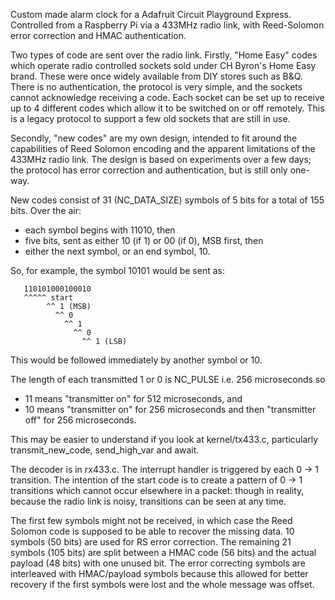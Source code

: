 Custom made alarm clock for a Adafruit Circuit Playground Express.
Controlled from a Raspberry Pi via a 433MHz radio link, with
Reed-Solomon error correction and HMAC authentication.

Two types of code are sent over the radio link. Firstly, "Home Easy"
codes which operate radio controlled sockets sold under
CH Byron's Home Easy brand. These were once widely available from
DIY stores such as B&Q. There is no authentication,
the protocol is very simple, and the sockets cannot acknowledge
receiving a code. Each socket can be set up to receive up to 4
different codes which allow it to be switched on or off remotely.
This is a legacy protocol to support a few old sockets that are still in use.

Secondly, "new codes" are my own design, intended to fit around
the capabilities of Reed Solomon encoding and the apparent limitations
of the 433MHz radio link. The design is based on experiments over a few days;
the protocol has error correction and authentication, but is still only one-way.

New codes consist of 31 (NC\_DATA\_SIZE) symbols of 5 bits
for a total of 155 bits. Over the air:

* each symbol begins with 11010, then
* five bits, sent as either 10 (if 1) or 00 (if 0), MSB first, then
* either the next symbol, or an end symbol, 10.

So, for example, the symbol 10101 would be sent as:

       110101000100010
       ^^^^^ start
            ^^ 1 (MSB)
              ^^ 0
                ^^ 1
                  ^^ 0
                    ^^ 1 (LSB)

This would be followed immediately by another symbol or 10.

The length of each transmitted 1 or 0 is NC\_PULSE i.e. 256 microseconds so
* 11 means "transmitter on" for 512 microseconds, and
* 10 means "transmitter on" for 256 microseconds and then "transmitter off" for 256 microseconds.
 
This may be easier to understand if you look at kernel/tx433.c, particularly transmit\_new\_code,
send\_high\_var and await.

The decoder is in rx433.c.
The interrupt handler is triggered by each 0 -> 1 transition. The intention of the start
code is to create a pattern of 0 -> 1 transitions which cannot occur elsewhere in a packet:
though in reality, because the radio link is noisy, transitions can be seen at any time.

The first few symbols might not be received, in which case the Reed Solomon code
is supposed to be able to recover the missing data. 10 symbols (50 bits) are used
for RS error correction. The remaining 21 symbols (105 bits) are split between
a HMAC code (56 bits) and the actual payload (48 bits) with one unused bit. The
error correcting symbols are interleaved with HMAC/payload symbols because this
allowed for better recovery if the first symbols were lost and the whole message
was offset.
